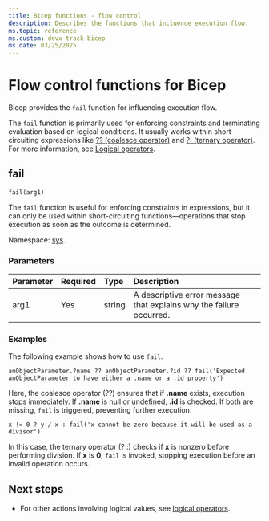 ```yaml
---
title: Bicep functions - flow control
description: Describes the functions that incluence execution flow.
ms.topic: reference
ms.custom: devx-track-bicep
ms.date: 03/25/2025
---
```


# Flow control functions for Bicep

Bicep provides the `fail` function for influencing execution flow.

The `fail` function is primarily used for enforcing constraints and terminating evaluation based on logical conditions. It usually works within short-circuiting expressions like [?? (coalesce operator)](./operators-logical.md#coalesce-) and [?: (ternary operator)](./operators-logical.md#conditional-expression--). For more information, see [Logical operators](./operators-logical.md).

## fail

`fail(arg1)`

The `fail` function is useful for enforcing constraints in expressions, but it can only be used within short-circuiting functions—operations that stop execution as soon as the outcome is determined.

Namespace: [sys](bicep-functions.md#namespaces-for-functions).

### Parameters

| Parameter | Required | Type | Description |
|:--- |:--- |:--- |:--- |
| arg1 |Yes |string|A descriptive error message that explains why the failure occurred.|

### Examples

The following example shows how to use `fail`.

```bicep
anObjectParameter.?name ?? anObjectParameter.?id ?? fail('Expected anObjectParameter to have either a .name or a .id property')
```

Here, the coalesce operator (??) ensures that if **.name** exists, execution stops immediately. If **.name** is null or undefined, **.id** is checked. If both are missing, `fail` is triggered, preventing further execution.

```bicep
x != 0 ? y / x : fail('x cannot be zero because it will be used as a divisor')
```

In this case, the ternary operator (? :) checks if **x** is nonzero before performing division. If **x** is **0**, `fail` is invoked, stopping execution before an invalid operation occurs.

## Next steps

* For other actions involving logical values, see [logical operators](./operators-logical.md).
